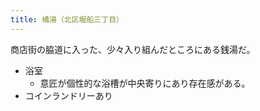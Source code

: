 ```yaml
---
title: 橘湯（北区堀船三丁目）
---
```


商店街の脇道に入った、少々入り組んだところにある銭湯だ。

* 浴室
  * 意匠が個性的な浴槽が中央寄りにあり存在感がある。
* コインランドリーあり
